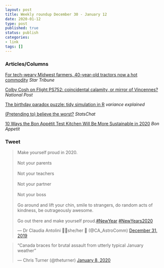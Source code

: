 ```yaml
---
layout: post
title: Weekly roundup December 30 - January 12
date: 2020-01-12
type: post
published: true
status: publish
categories:
- link
tags: []
---
```


### Articles/Columns

[For tech-weary Midwest farmers, 40-year-old tractors now a hot commodity](http://www.startribune.com/for-tech-weary-midwest-farmers-40-year-old-tractors-now-a-hot-commodity/566737082/ "For tech-weary Midwest farmers, 40-year-old tractors now a hot commodity. By Adam Belz") *Star Tribune*

[Colby Cosh on Flight PS752: coincidental calamity, or mirror of Vincennes?](https://nationalpost.com/opinion/colby-cosh-on-flight-ps752-coincidental-calamity-or-mirror-of-vincennes "Colby Cosh on Flight PS752: coincidental calamity, or mirror of Vincennes?") *National Post*

[The birthday paradox puzzle: tidy simulation in R](http://varianceexplained.org/r/birthday-problem/ "The birthday paradox puzzle: tidy simulation in R. By David Robinson") *variance explained*

[(Pretending to) believe the worst?](https://www.statschat.org.nz/2020/01/11/pretending-to-believe-the-worst/ "(Pretending to) believe the worst? By Thomas Lumley") *StatsChat*

[10 Ways the Bon Appétit Test Kitchen Will Be More Sustainable in 2020](https://www.bonappetit.com/story/ba-test-kitchen-sustainability "10 Ways the Bon Appétit Test Kitchen Will Be More Sustainable in 2020") *Bon Appetit*

### Tweet

<blockquote class="twitter-tweet" data-lang="en"><p lang="en" dir="ltr">Make yourself proud in 2020. <br><br>Not your parents<br><br>Not your teachers<br><br>Not your partner <br><br>Not your boss <br><br>Go around and lift your chin, smile to strangers, do random acts of kindness, be outrageously awesome.<br><br>Go out there and make yourself proud.<a href="https://twitter.com/hashtag/NewYear?src=hash&amp;ref_src=twsrc%5Etfw">#NewYear</a> <a href="https://twitter.com/hashtag/NewYears2020?src=hash&amp;ref_src=twsrc%5Etfw">#NewYears2020</a></p>&mdash; Dr Claudia Antolini 🌌🚀she/her 🐯 (@CA_AstroComm) <a href="https://twitter.com/CA_AstroComm/status/1212152912614281216?ref_src=twsrc%5Etfw">December 31, 2019</a></blockquote>
<script async src="https://platform.twitter.com/widgets.js" charset="utf-8"></script>

<blockquote class="twitter-tweet" data-lang="en"><p lang="en" dir="ltr">“Canada braces for brutal assault from utterly typical January weather”</p>&mdash; Chris Turner (@theturner) <a href="https://twitter.com/theturner/status/1214789014353350656?ref_src=twsrc%5Etfw">January 8, 2020</a></blockquote>
<script async src="https://platform.twitter.com/widgets.js" charset="utf-8"></script>


